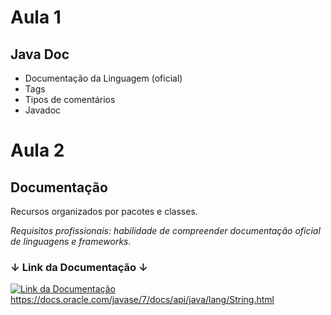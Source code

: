 # Aula 1

## Java Doc

- Documentação da Linguagem (oficial)
- Tags
- Tipos de comentários
- Javadoc

# Aula 2

## Documentação

Recursos organizados por pacotes e classes.

*Requisitos profissionais: habilidade de compreender documentação oficial de linguagens e frameworks.*

### ↓ Link da Documentação ↓ 
[![Link da Documentação](https://skillicons.dev/icons?i=java&theme=light)](https://docs.oracle.com/javase/7/docs/api/java/lang/String.html) https://docs.oracle.com/javase/7/docs/api/java/lang/String.html

